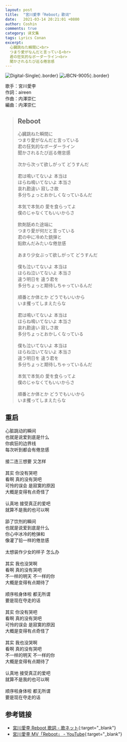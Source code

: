 ```yaml
---
layout: post
title:  "宮川愛李「Reboot」歌词"
date:   2021-03-14 20:21:01 +0800
author: Coshin
comments: true
category: 译文集
tags: Lyrics Conan
excerpt:
  心臓跳ねた瞬間に<br>
  つまり愛がなんだと言っている<br>
  君の狂気的なボーダーライン<br>
  聞かされるたび巡る倦怠感
---
```

![Digital-Single](https://is4-ssl.mzstatic.com/image/thumb/Music124/v4/a6/83/f2/a683f23e-dd48-35b1-81b8-7622d319e7ee/source/600x600bb.jpg){:.border}
![JBCN-9005](https://www.generasia.com/w/images/thumb/e/e7/Miyakawa_Airi_-_Reboot_%28Conan_ed%29.jpg/600px-Miyakawa_Airi_-_Reboot_%28Conan_ed%29.jpg){:.border}

歌手：宮川愛李<br>
作詞：aireen<br>
作曲：内澤崇仁<br>
編曲：内澤崇仁

<blockquote class="original">
  <h2>Reboot</h2>
  <p>
    心臓跳ねた瞬間に<br>
    つまり愛がなんだと言っている<br>
    君の狂気的なボーダーライン<br>
    聞かされるたび巡る倦怠感<br>
    <br>
    次から次って欲しがって どうすんだ<br>
    <br>
    君は鳴いてないよ 本当は<br>
    ほらね鳴いてないよ 本当さ<br>
    哀れ勘違い 寂しさ故<br>
    多分ちょっとおかしくなっているんだ<br>
    <br>
    本気で本気の 愛を食らってよ<br>
    僕のじゃなくてもいいからさ<br>
    <br>
    飲剤舐めた途端に<br>
    つまり愛が何だと言っている<br>
    君の中に冷めた銃弾と<br>
    鉛飲んだみたいな倦怠感<br>
    <br>
    あまり少女ぶって欲しがって どうすんだ<br>
    <br>
    僕も泣いてないよ 本当は<br>
    ほらね泣いてないよ 本当さ<br>
    違う明日を 違う君を<br>
    多分ちょっと期待しちゃっているんだ<br>
    <br>
    順番とか体とか どうでもいいから<br>
    いま攫ってしまえたらな<br>
    <br>
    君は鳴いてないよ 本当は<br>
    ほらね鳴いてないよ 本当さ<br>
    哀れ勘違い 寂しさ故<br>
    多分ちょっとおかしくなっている<br>
    <br>
    僕も泣いてないよ 本当は<br>
    ほらね泣いてないよ 本当さ<br>
    違う明日を 違う君を<br>
    多分ちょっと期待しちゃっているんだ<br>
    <br>
    本気で本気の 愛を食らってよ<br>
    僕のじゃなくてもいいからさ<br>
    <br>
    順番とか体とか どうでもいいから<br>
    いま攫ってしまえたらな
  </p>
</blockquote>

<div class="translation">
  <h2>重启</h2>
  <p>
    心脏跳动的瞬间<br>
    也就是说爱到底是什么<br>
    你疯狂的边界线<br>
    每次听到都会有倦怠感<br>
    <br>
    接二连三想要 又怎样<br>
    <br>
    其实 你没有哭吧<br>
    看啊 真的没有哭吧<br>
    可怜的误会 是寂寞的原因<br>
    大概是变得有点奇怪了<br>
    <br>
    认真地 接受真正的爱吧<br>
    就算不是我的也可以啊<br>
    <br>
    舔了饮剂的瞬间<br>
    也就是说爱到底是什么<br>
    你心中冰冷的枪弹和<br>
    像灌了铅一样的倦怠感<br>
    <br>
    太想装作少女的样子 怎么办<br>
    <br>
    其实 我也没哭啊<br>
    看啊 真的没有哭吧<br>
    不一样的明天 不一样的你<br>
    大概是变得有点期待了<br>
    <br>
    顺序啦身体啦 都无所谓<br>
    要是现在夺走的话<br>
    <br>
    其实 你没有哭吧<br>
    看啊 真的没有哭吧<br>
    可怜的误会 是寂寞的原因<br>
    大概是变得有点奇怪了<br>
    <br>
    其实 我也没哭啊<br>
    看啊 真的没有哭吧<br>
    不一样的明天 不一样的你<br>
    大概是变得有点期待了<br>
    <br>
    认真地 接受真正的爱吧<br>
    就算不是我的也可以啊<br>
    <br>
    顺序啦身体啦 都无所谓<br>
    要是现在夺走的话
  </p>
</div>

## 参考链接

* [宮川愛李 Reboot 歌詞 - 歌ネット](https://www.uta-net.com/song/296442/){:target="_blank"}
* [宮川愛李 MV「Reboot」 - YouTube](https://youtu.be/Vd_QObjrEVE){:target="_blank"}
